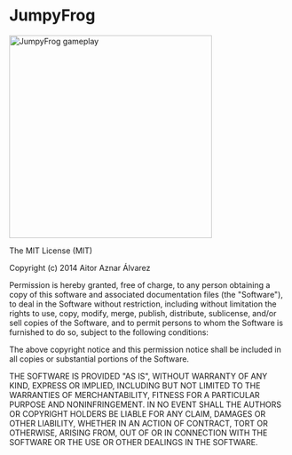 JumpyFrog
=========

<img src="http://www.aitoraznar.com/images/Jumpy_Frog.png" alt="JumpyFrog gameplay" title="JumpyFrog gameplay" style="width: 365px; max-width: 365px;"/>

The MIT License (MIT)

Copyright (c) 2014 Aitor Aznar Álvarez

Permission is hereby granted, free of charge, to any person obtaining a copy
of this software and associated documentation files (the "Software"), to deal
in the Software without restriction, including without limitation the rights
to use, copy, modify, merge, publish, distribute, sublicense, and/or sell
copies of the Software, and to permit persons to whom the Software is
furnished to do so, subject to the following conditions:

The above copyright notice and this permission notice shall be included in
all copies or substantial portions of the Software.

THE SOFTWARE IS PROVIDED "AS IS", WITHOUT WARRANTY OF ANY KIND, EXPRESS OR
IMPLIED, INCLUDING BUT NOT LIMITED TO THE WARRANTIES OF MERCHANTABILITY,
FITNESS FOR A PARTICULAR PURPOSE AND NONINFRINGEMENT. IN NO EVENT SHALL THE
AUTHORS OR COPYRIGHT HOLDERS BE LIABLE FOR ANY CLAIM, DAMAGES OR OTHER
LIABILITY, WHETHER IN AN ACTION OF CONTRACT, TORT OR OTHERWISE, ARISING FROM,
OUT OF OR IN CONNECTION WITH THE SOFTWARE OR THE USE OR OTHER DEALINGS IN
THE SOFTWARE.
